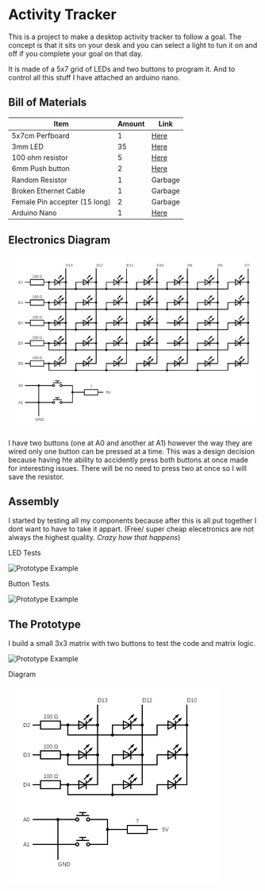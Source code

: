 # Activity Tracker

This is a project to make a desktop activity tracker to follow a goal. 
The concept is that it sits on your desk and you can select a light to tun it on and off if you complete your goal on that day.

It is made of a 5x7 grid of LEDs and two buttons to program it. And to control all this stuff I have attached an arduino nano.

## Bill of Materials

| Item | Amount | Link |
| ---- | ---- | ---- |
| 5x7cm Perfboard | 1 | [Here](https://www.addicore.com/5x7-Perfboard-p/ad253.htm) |
| 3mm LED | 35 | [Here](https://www.amazon.com/gp/product/B07HDYFPSX/ref=ppx_yo_dt_b_asin_title_o00_s00) |
| 100 ohm resistor | 5 | [Here](https://www.addicore.com/100-Ohm-1-4W-Metal-Film-Precision-Resistor-p/r26100s.htm) |
| 6mm Push button | 2 | [Here](https://www.addicore.com/Small-6x6x5mm-Tact-Mini-Push-Button-Switch-p/140.htm) |
| Random Resistor | 1 | Garbage |
| Broken Ethernet Cable | 1 | Garbage |
| Female Pin accepter (15 long) | 2 | Garbage |
| Arduino Nano | 1 | [Here](https://www.addicore.com/Nano-3p0-p/239.htm) |

## Electronics Diagram

![Prototype Diagram](/images/MatrixDiagram.png)

I have two buttons (one at A0 and another at A1) however the way they are wired only one button can be pressed at a time. 
This was a design decision because having hte ability to accidently press both buttons at once made for interesting issues. 
There will be no need to press two at once so I will save the resistor. 

## Assembly

I started by testing all my components because after this is all put together I dont want to have to take it appart. 
(Free/ super cheap elecetronics are not always the highest quality. *Crazy how that happens*)

LED Tests

![Prototype Example](/images/LEDtest.gif)

Button Tests

![Prototype Example](/images/ButtonTest.gif)

## The Prototype

I build a small 3x3 matrix with two buttons to test the code and matrix logic.

![Prototype Example](/images/Prototype.gif)

Diagram

![Prototype Diagram](/images/PrototypeDiagram.png)

